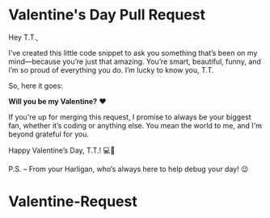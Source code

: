# Valentine's Day Pull Request

Hey T.T.,

I’ve created this little code snippet to ask you something that’s been on my mind—because you’re just that amazing. You’re smart, beautiful, funny, and I’m so proud of everything you do. I’m lucky to know you, T.T.

So, here it goes:

**Will you be my Valentine?** ❤️

If you're up for merging this request, I promise to always be your biggest fan, whether it’s coding or anything else. You mean the world to me, and I'm beyond grateful for you.

Happy Valentine’s Day, T.T.! 💻💖

P.S. – From your Harligan, who’s always here to help debug your day! 😉
# Valentine-Request

